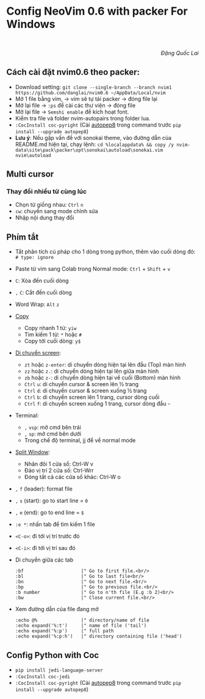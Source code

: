# Config NeoVim 0.6 with packer For Windows

<br/>
<p align='right'><em>Đặng Quốc Lai</em></p>

## Cách cài đặt nvim0.6 theo packer:
- Download setting: `git clone --single-branch --branch nvim1 https://github.com/danglai/nvim0.6 ~/AppData/Local/nvim`
- Mở 1 file bằng vim, -> vim sẽ tự tải packer -> đóng file lại
- Mở lại file -> `:ps` để cài các thư viện -> đóng file
- Mở lại file -> `Semshi enable` để kích hoạt font.
- Kiểm tra file và folder nvim-autopairs trong folder lua.
- `:CocInstall coc-pyright` (Cài [autopep8](https://pypi.org/project/autopep8/) trong command trước `pip install --upgrade autopep8`)
- **Lưu ý**: Nếu gặp vấn đề với sonokai theme, vào đường dẫn của README.md hiện tại, chạy lệnh: `cd %localappdata% && copy /y nvim-data\site\pack\packer\opt\sonokai\autoload\sonokai.vim nvim\autoload`

## Multi cursor
### Thay đổi nhiều từ cùng lúc
- Chọn từ giống nhau: `Ctrl` `n`
- `cw`: chuyển sang mode chỉnh sửa
- Nhập nội dung thay đổi
## Phím tắt
- Tắt phân tích cú pháp cho 1 dòng trong python, thêm vào cuối dòng đó: `# type: ignore`
- Paste từ vim sang Colab trong Normal mode: `Ctrl` + `Shift` + `v`
- `C`: Xóa đến cuối dòng
- `,` `C`: Cắt đến cuối dòng 
- Word Wrap: `Alt` `z`
- [Copy](https://stackoverflow.com/questions/35108243)
  - Copy nhanh 1 từ: `yiw`
  - Tìm kiếm 1 từ: `*` hoặc `#`
  - Copy tới cuối dòng: `y$`
  
- [Di chuyển screen](https://stackoverflow.com/questions/3458689/how-to-move-screen-without-moving-cursor-in-vim):
  - `zt` hoặc `z-enter`: di chuyển dòng hiện tại lên đầu (Top) màn hình
  - `zz` hoặc `z.`: di chuyển dòng hiện tại lên giữa màn hình
  - `zb` hoặc `z-`: di chuyển dòng hiện tại về cuối (Bottom) màn hình
  - `Ctrl` `u`: di chuyển cursor & screen lên ½ trang
  - `Ctrl` `d`: di chuyển cursor & screen xuống ½ trang
  - `Ctrl` `b`: di chuyển screen lên 1 trang, cursor dòng cuối
  - `Ctrl` `f`: di chuyển screen xuống 1 trang, cursor dòng đầu  - 
- Terminal:
  - `,` `vsp`: mở cmd bên trái
  - `,` `sp`: mở cmd bên dưới
  - Trong chế độ terminal, jj để về normal mode
- [Split Window](https://gist.github.com/Starefossen/5957088):
  - Nhân đôi 1 cửa sổ: Ctrl-W v
  - Đảo vị trí 2 cửa số: Ctrl-Wrr
  - Đóng tất cả các cửa số khác: Ctrl-W o
- `,` `f` (leader): format file 
- `,` `s` (start): go to start line = `0`
- `,` `e` (end): go to end line = `$` 
- `:e *`: nhấn tab để tìm kiếm 1 file
- `<C-o>`: đi tới vị trí trước đó
- `<C-i>`: đi tới vị trí sau đó
- Di chuyển giữa các tab
    ```vim
    :bf                     |" Go to first file.<br/>
    :bl                     |" Go to last file<br/>
    :bn                     |" Go to next file.<br/>
    :bp                     |" Go to previous file.<br/>
    :b number               |" Go to n'th file (E.g :b 2)<br/>
    :bw                     |" Close current file.<br/>
    ```
- Xem đường dẫn của file đang mở
    ```vim
    :echo @%                |" directory/name of file
    :echo expand('%:t')     |" name of file ('tail')
    :echo expand('%:p')     |" full path
    :echo expand('%:p:h')   |" directory containing file ('head')
    ```
    
## Config Python with Coc
- `pip install jedi-language-server`
- `:CocInstall coc-jedi`
- `:CocInstall coc-pyright` (Cài [autopep8](https://pypi.org/project/autopep8/) trong command trước `pip install --upgrade autopep8`)

